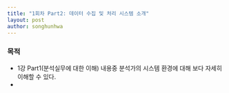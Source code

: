 ```yaml
---
title: "1회차 Part2: 데이터 수집 및 처리 시스템 소개"
layout: post
author: songhunhwa
---
```


### 목적
- 1강 Part1(분석실무에 대한 이해) 내용중 분석가의 시스템 환경에 대해 보다 자세히 이해할 수 있다.
- 
